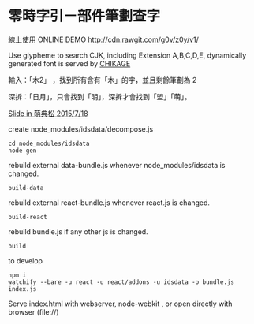 # 零時字引－部件筆劃查字

線上使用 ONLINE DEMO <http://cdn.rawgit.com/g0v/z0y/v1/>

Use glypheme to search CJK, including Extension A,B,C,D,E, dynamically generated font is served by [CHIKAGE](https://github.com/g0v/chikage)

輸入：「木2」 ，找到所有含有「木」的字，並且剩餘筆劃為 2

深拆：「日月」，只會找到「明」，深拆才會找到「盟」「萌」。

[Slide in 萌典松 2015/7/18](https://docs.google.com/presentation/d/16MzEnhGiWYH2e5WMudW6Sc49BTWDf1_aicbFMU9nSrU/edit?usp=sharing)

create node_modules/idsdata/decompose.js

    cd node_modules/idsdata
    node gen

rebuild external data-bundle.js whenever node_modules/idsdata is changed.

    build-data

rebuild external react-bundle.js whenever react.js is changed.

    build-react

rebuild bundle.js if any other js is changed.

    build

to develop

    npm i
    watchify --bare -u react -u react/addons -u idsdata -o bundle.js index.js

Serve index.html with webserver, node-webkit , or open directly with browser (file://)




